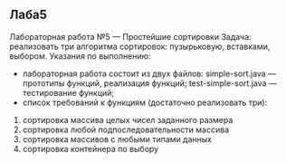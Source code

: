 ## Лаба5
Лабораторная работа №5 — Простейшие сортировки
Задача: реализовать три алгоритма сортировок: пузырьковую,
вставками, выбором.
Указания по выполнению:
- лабораторная работа состоит из двух файлов:
simple-sort.java — прототипы функций, реализация функций;
test-simple-sort.java — тестирование функций;
- список требований к функциям (достаточно реализовать три):
1) сортировка массива целых чисел заданного размера
2) сортировка любой подпоследовательности массива
3) сортировка массивов с любыми типами данных
4) сортировка контейнера по выбору 
